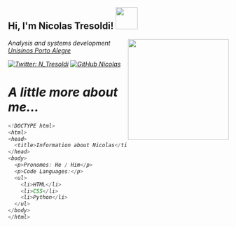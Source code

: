 <!-- NicolasTresoldi/Nicolas is a special repository: its README.md will appear on your profile! -->


<h2> Hi, I'm Nicolas Tresoldi! <img src="https://media.giphy.com/media/eSwGh3YK54JKU/giphy.gif" width="50"></h2>
<img align='right' src="https://media.giphy.com/media/AFdcYElkoNAUE/giphy.gif" width="230"
<p><em> Analysis and systems development  <a href="https://www.unisinos.br/">Unisinos Porto Alegre</a> <em> </p>

[![Twitter: N_Tresoldi](https://img.shields.io/twitter/follow/N_Tresoldi?style=social)](https://twitter.com/N_Tresoldi)
[![GitHub Nicolas](https://img.shields.io/github/followers/Nicolas?label=follow&style=social)](https://github.com/NicolasTresoldi)

<h1>A little more about me...</h1> 

```javascript
<!DOCTYPE html>
<html>
<head>
  <title>Information about Nicolas</title>
</head>
<body>
  <p>Pronomes: He / Him</p>
  <p>Code Languages:</p>
  <ul>
    <li>HTML</li>
    <li>CSS</li>
    <li>Python</li>
  </ul>
</body>
</html>
```
